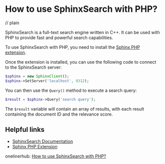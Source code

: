 # How to use SphinxSearch with PHP?
// plain

SphinxSearch is a full-text search engine written in C++. It can be used with PHP to provide fast and powerful search capabilities.

To use SphinxSearch with PHP, you need to install the [Sphinx PHP extension](https://github.com/sphinxsearch/sphinx/tree/master/api/libsphinxclient).

Once the extension is installed, you can use the following code to connect to the SphinxSearch server:

```php
$sphinx = new SphinxClient();
$sphinx->SetServer('localhost', 9312);
```

You can then use the `Query()` method to execute a search query:

```php
$result = $sphinx->Query('search query');
```

The `$result` variable will contain an array of results, with each result containing the document ID and the relevance score.

## Helpful links

- [SphinxSearch Documentation](http://sphinxsearch.com/docs/)
- [Sphinx PHP Extension](https://github.com/sphinxsearch/sphinx/tree/master/api/libsphinxclient)

onelinerhub: [How to use SphinxSearch with PHP?](https://onelinerhub.com/sphinx-search/how-to-use-sphinxsearch-with-php)